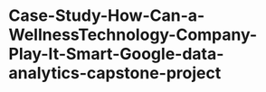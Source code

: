 # Case-Study-How-Can-a-WellnessTechnology-Company-Play-It-Smart-Google-data-analytics-capstone-project